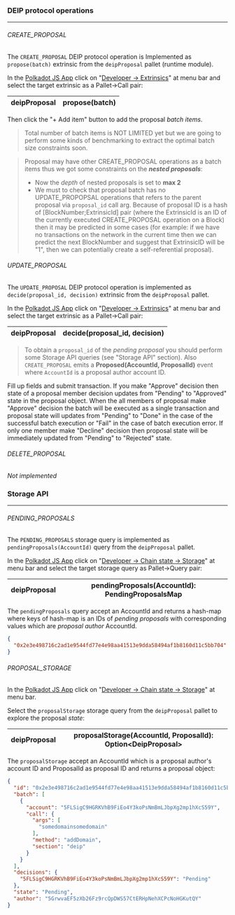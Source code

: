 ### DEIP protocol operations

------

###### CREATE_PROPOSAL

The `CREATE_PROPOSAL` DEIP protocol operation is Implemented as `propose(batch)` extrinsic from the `deipProposal` pallet (runtime module).  

In the [Polkadot JS App](https://polkadot.js.org/apps) click on "[Developer -> Extrinsics](https://polkadot.js.org/apps/#/extrinsics)" at menu bar and select the target extrinsic as a Pallet->Call pair:

| deipProposal | propose(batch) |
| :----------- | :------------- |

Then click the "+ Add item" button to add the proposal *batch* *items*.

> Total number of batch items is NOT LIMITED yet but we are going to perform some kinds of benchmarking to extract the optimal batch size constraints soon.

> Proposal may have other CREATE_PROPOSAL operations as a batch items thus we got some constraints on the  ***nested proposals***:
>
> - Now the *depth* of nested proposals is set to **max 2**
> - We must to check that proposal batch has no UPDATE_PROPOPSAL operations that refers to the parent proposal via `proposal_id` call arg.
>   Because of proposal ID is a hash of [BlockNumber;ExtrinsicId] pair (where the ExtrinsicId is an ID of the currently executed CREATE_PROPOSAL operation on a Block) then it may be predicted in some cases (for example: if we have no transactions on the network in the current time then we can predict the next BlockNumber and suggest that ExtrinsicID will be "1", then we can potentially create a self-referential proposal).



###### UPDATE_PROPOSAL

The `UPDATE_PROPOSAL` DEIP protocol operation is implemented as `decide(proposal_id, decision)` extrinsic from the `deipProposal` pallet.  

In the [Polkadot JS App](https://polkadot.js.org/apps) click on "[Developer -> Extrinsics](https://polkadot.js.org/apps/#/extrinsics)" at menu bar and select the target extrinsic as a Pallet->Call pair:

| deipProposal | decide(proposal_id, decision) |
| ------------ | ----------------------------- |

> To obtain a `proposal_id` of the *pending* *proposal* you should perform some Storage API queries (see "Storage API" section).
> Also `CREATE_PROPOSAL` emits a **Proposed(AccountId, ProposalId)** event where `AccountId` is a proposal author account ID.

Fill up fields and submit transaction. If you make "Approve" decision then state of a proposal member decision updates from  "Pending" to "Approved" state in the proposal object.  When the all members of proposal make "Approve" decision the batch will be executed as a single transaction and proposal state will updates from "Pending" to "Done" in the case of the successful batch execution or "Fail" in the case of batch execution error. If only one member make "Decline" decision then proposal state will be immediately updated from "Pending" to "Rejected" state.



###### DELETE_PROPOSAL

*Not implemented*



### Storage API

------

###### PENDING_PROPOSALS

The `PENDING_PROPOSALS` storage query is implemented as `pendingProposals(AccountId)` query from the `deipProposal` pallet.

In the [Polkadot JS App](https://polkadot.js.org/apps) click on "[Developer -> Chain state -> Storage](https://polkadot.js.org/apps/#/chainstate)" at menu bar and select the target storage query as  Pallet->Query pair:

| deipProposal | pendingProposals(AccountId): PendingProposalsMap |
| ------------ | ------------------------------------------------ |

The `pendingProposals` query accept an AccountId and returns a hash-map where keys of hash-map is an IDs of *pending proposals* with corresponding values which are *proposal* *author* AccountId.

```json
{
  "0x2e3e498716c2ad1e9544fd77e4e98aa41513e9dda58494af1b8160d11c5bb704":"5GrwvaEF5zXb26Fz9rcQpDWS57CtERHpNehXCPcNoHGKutQY"
}
```



###### PROPOSAL_STORAGE

In the [Polkadot JS App](https://polkadot.js.org/apps) click on "[Developer -> Chain state -> Storage](https://polkadot.js.org/apps/#/chainstate)" at menu bar.

Select the `proposalStorage` storage query from the `deipProposal` pallet to explore the proposal *state*:

| deipProposal | proposalStorage(AccountId, ProposalId): Option\<DeipProposal\> |
| ------------ | ------------------------------------------------------------ |

The `proposalStorage` accept an AccountId which is a proposal author's account ID and ProposalId as proposal ID and returns a proposal object:

```json
{
  "id": "0x2e3e498716c2ad1e9544fd77e4e98aa41513e9dda58494af1b8160d11c5bb704",
  "batch": [
    {
      "account": "5FLSigC9HGRKVhB9FiEo4Y3koPsNmBmLJbpXg2mp1hXcS59Y",
      "call": {
        "args": [
          "somedomainsomedomain"
        ],
        "method": "addDomain",
        "section": "deip"
      }
    }
  ],
  "decisions": {
    "5FLSigC9HGRKVhB9FiEo4Y3koPsNmBmLJbpXg2mp1hXcS59Y": "Pending"
  },
  "state": "Pending",
  "author": "5GrwvaEF5zXb26Fz9rcQpDWS57CtERHpNehXCPcNoHGKutQY"
}
```

